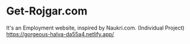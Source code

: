 # Get-Rojgar.com
It's an Employment website, inspired by Naukri.com. (Individual Project)
<br/>
https://gorgeous-halva-da55a4.netlify.app/
